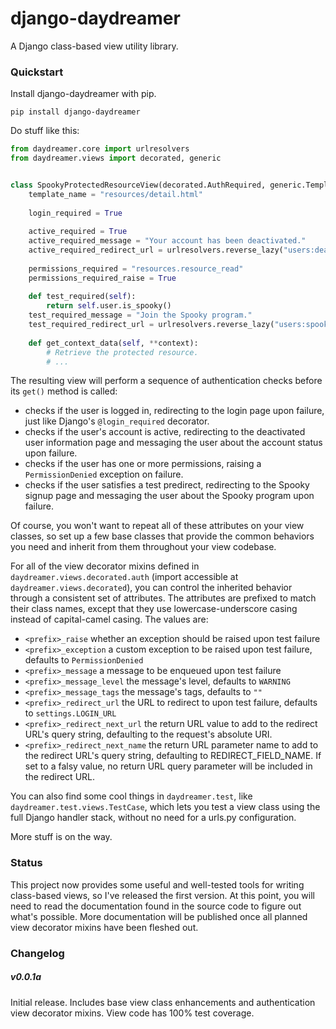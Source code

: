 django-daydreamer
=================

A Django class-based view utility library.

### Quickstart

Install django-daydreamer with pip.

```
pip install django-daydreamer
```

Do stuff like this:

```python
from daydreamer.core import urlresolvers
from daydreamer.views import decorated, generic


class SpookyProtectedResourceView(decorated.AuthRequired, generic.TemplateView):
    template_name = "resources/detail.html"
    
    login_required = True
    
    active_required = True
    active_required_message = "Your account has been deactivated."
    active_required_redirect_url = urlresolvers.reverse_lazy("users:deactivated")
    
    permissions_required = "resources.resource_read"
    permissions_required_raise = True
    
    def test_required(self):
        return self.user.is_spooky()
    test_required_message = "Join the Spooky program."
    test_required_redirect_url = urlresolvers.reverse_lazy("users:spooky_signup")
    
    def get_context_data(self, **context):
        # Retrieve the protected resource.
        # ...
```

The resulting view will perform a sequence of authentication checks before its
`get()` method is called:

* checks if the user is logged in, redirecting to the login page upon
    failure, just like Django's `@login_required` decorator.
* checks if the user's account is active, redirecting to the deactivated
    user information page and messaging the user about the account status
    upon failure.
* checks if the user has one or more permissions, raising a
    `PermissionDenied` exception on failure.
* checks if the user satisfies a test predirect, redirecting to the
    Spooky signup page and messaging the user about the
    Spooky program upon failure.

Of course, you won't want to repeat all of these attributes on your view
classes, so set up a few base classes that provide the common behaviors you
need and inherit from them throughout your view codebase.

For all of the view decorator mixins defined in
`daydreamer.views.decorated.auth` (import accessible at
`daydreamer.views.decorated`), you can control the inherited behavior through
a consistent set of attributes. The attributes are prefixed to match their
class names, except that they use lowercase-underscore casing instead of 
capital-camel casing. The values are:

* `<prefix>_raise` whether an exception should be raised upon test failure
* `<prefix>_exception` a custom exception to be raised upon test failure,
    defaults to `PermissionDenied`
* `<prefix>_message` a message to be enqueued upon test failure
* `<prefix>_message_level` the message's level, defaults to `WARNING`
* `<prefix>_message_tags` the message's tags, defaults to `""`
* `<prefix>_redirect_url` the URL to redirect to upon test failure,
    defaults to `settings.LOGIN_URL`
* `<prefix>_redirect_next_url` the return URL value to add to the redirect
    URL's query string, defaulting to the request's absolute URI.
* `<prefix>_redirect_next_name` the return URL parameter name to add to the
    redirect URL's query string, defaulting to REDIRECT_FIELD_NAME. If set to
    a falsy value, no return URL query parameter will be included in the
    redirect URL.

You can also find some cool things in `daydreamer.test`, like
`daydreamer.test.views.TestCase`, which lets you test a view class using the
full Django handler stack, without no need for a urls.py configuration.

More stuff is on the way.

### Status

This project now provides some useful and well-tested tools for writing
class-based views, so I've released the first version. At this point, you will
need to read the documentation found in the source code to figure out what's
possible. More documentation will be published once all planned view decorator
mixins have been fleshed out.

### Changelog

##### v0.0.1a

Initial release. Includes base view class enhancements and authentication view decorator mixins. View code has 100% test coverage.